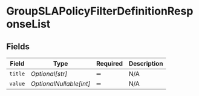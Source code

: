 # GroupSLAPolicyFilterDefinitionResponseList


## Fields

| Field                   | Type                    | Required                | Description             |
| ----------------------- | ----------------------- | ----------------------- | ----------------------- |
| `title`                 | *Optional[str]*         | :heavy_minus_sign:      | N/A                     |
| `value`                 | *OptionalNullable[int]* | :heavy_minus_sign:      | N/A                     |